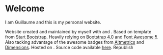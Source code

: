 

# Welcome

I am Guillaume and this is my personal website. 

Website created and maintained by myself with <span style="color: red;"><i class="fas fa-heart"></i></span> and <span style="color:#4f3130;"><i class="fas fa-coffee"></i></span>. Based on template from <a href="https://startbootstrap.com/themes/clean-blog-jekyll/">Start Bootstrap</a>. Heavily relying on <a href="https://getbootstrap.com/">Bootstrap 4.0</a> and <a href="https://fontawesome.com">Font Awesome 5</a>. Also tacking advantage of the awesome badges from <a href="https://www.altmetric.com/">Altmetrics</a> and <a href="https://www.dimensions.ai/">Dimensions</a>. Hosted on <i class="fab fa-github"></i>. Source code available <a href="https://github.com/guillaumelobet/guillaumelobet.github.io">here</a>.
R e p u b l i s h  
 